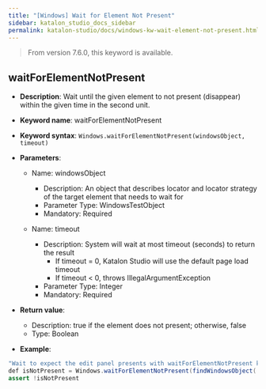 ```yaml
---
title: "[Windows] Wait for Element Not Present"
sidebar: katalon_studio_docs_sidebar
permalink: katalon-studio/docs/windows-kw-wait-element-not-present.html
---
```


> From version 7.6.0, this keyword is available.

## waitForElementNotPresent

* **Description**: Wait until the given element to not present (disappear) within the given time in the second unit.
* **Keyword name**: waitForElementNotPresent
* **Keyword syntax**: `Windows.waitForElementNotPresent(windowsObject, timeout)`
* **Parameters**:

   * Name: windowsObject
      * Description: An object that describes locator and locator strategy of the target element that needs to wait for
      * Parameter Type: WindowsTestObject
      * Mandatory: Required

   * Name: timeout
      * Description: System will wait at most timeout (seconds) to return the result
         * If timeout = 0, Katalon Studio will use the default page load timeout
         * If timeout < 0, throws IllegalArgumentException
      * Parameter Type: Integer
      * Mandatory: Required

* **Return value**:
   * Description: true if the element does not present; otherwise, false
   * Type: Boolean

* **Example**:

```java
"Wait to expect the edit panel presents with waitForElementNotPresent keyword"
def isNotPresent = Windows.waitForElementNotPresent(findWindowsObject('Object Repository/Edit') 10)
assert !isNotPresent
```
